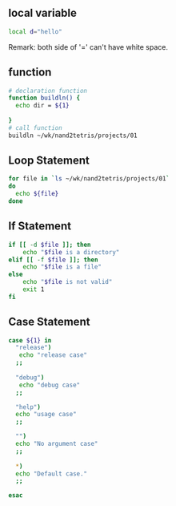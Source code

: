 
## local variable

```bash
local d="hello" 
``` 

Remark: both side of '=' can't have white space.

## function 

```bash
# declaration function
function buildln() {
  echo dir = ${1}
  
}
# call function
buildln ~/wk/nand2tetris/projects/01
```

## Loop Statement

```bash
for file in `ls ~/wk/nand2tetris/projects/01`
do
  echo ${file}
done
```


## If Statement

```bash
if [[ -d $file ]]; then
    echo "$file is a directory"
elif [[ -f $file ]]; then
    echo "$file is a file"
else
    echo "$file is not valid"
    exit 1
fi
```

## Case Statement

```bash
case ${1} in
  "release")
   echo "release case"
  ;;
  
  "debug")
   echo "debug case"
  ;;  

  "help")
  echo "usage case"
  ;;

  "")
  echo "No argument case"
  ;;
  
  *)
  echo "Default case."
  ;;

esac
```




